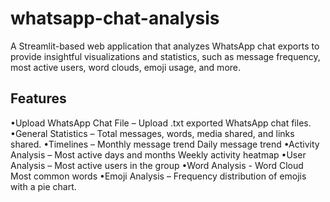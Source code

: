 # whatsapp-chat-analysis
A Streamlit-based web application that analyzes WhatsApp chat exports to provide insightful visualizations and statistics, such as message frequency, most active users, word clouds, emoji usage, and more.

## Features
•Upload WhatsApp Chat File – Upload .txt exported WhatsApp chat files.
•General Statistics – Total messages, words, media shared, and links shared.
•Timelines –
     Monthly message trend
     Daily message trend
•Activity Analysis –
     Most active days and months
     Weekly activity heatmap
•User Analysis –
     Most active users in the group
•Word Analysis -
    Word Cloud
    Most common words
•Emoji Analysis – Frequency distribution of emojis with a pie chart.







